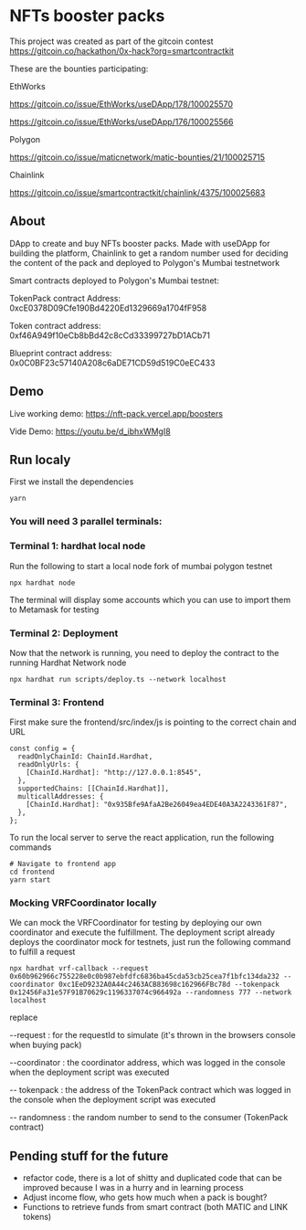 # NFTs booster packs

This project was created as part of the gitcoin contest https://gitcoin.co/hackathon/0x-hack?org=smartcontractkit

These are the bounties participating:

EthWorks

https://gitcoin.co/issue/EthWorks/useDApp/178/100025570

https://gitcoin.co/issue/EthWorks/useDApp/176/100025566

Polygon

https://gitcoin.co/issue/maticnetwork/matic-bounties/21/100025715

Chainlink

https://gitcoin.co/issue/smartcontractkit/chainlink/4375/100025683

## About

DApp to create and buy NFTs booster packs. Made with useDApp for building the platform, Chainlink to get a random number used for deciding the content of the pack and deployed to Polygon's Mumbai testnetwork

Smart contracts deployed to Polygon's Mumbai testnet:

TokenPack contract Address: 0xcE0378D09Cfe190Bd4220Ed1329669a1704fF958

Token contract address: 0xf46A949f10eCb8bBd42c8cCd33399727bD1ACb71

Blueprint contract address: 0x0C0BF23c57140A208c6aDE71CD59d519C0eEC433

## Demo

Live working demo:
https://nft-pack.vercel.app/boosters

Vide Demo:
https://youtu.be/d_ibhxWMgI8

## Run localy

First we install the dependencies

```
yarn
```

### You will need 3 parallel terminals:

### Terminal 1: hardhat local node

Run the following to start a local node fork of mumbai polygon testnet

```
npx hardhat node
```

The terminal will display some accounts which you can use to import them to Metamask for testing

### Terminal 2: Deployment

Now that the network is running, you need to deploy the contract to the running Hardhat Network node

```
npx hardhat run scripts/deploy.ts --network localhost
```

### Terminal 3: Frontend

First make sure the frontend/src/index/js is pointing to the correct chain and URL

```
const config = {
  readOnlyChainId: ChainId.Hardhat,
  readOnlyUrls: {
    [ChainId.Hardhat]: "http://127.0.0.1:8545",
  },
  supportedChains: [[ChainId.Hardhat]],
  multicallAddresses: {
    [ChainId.Hardhat]: "0x935Bfe9AfaA2Be26049ea4EDE40A3A2243361F87",
  },
};
```

To run the local server to serve the react application, run the following commands

```
# Navigate to frontend app
cd frontend
yarn start
```

### Mocking VRFCoordinator locally

We can mock the VRFCoordinator for testing by deploying our own coordinator and execute the fulfillment. The deployment script already deploys the coordinator mock for testnets, just run the following command to fulfill a request

```
npx hardhat vrf-callback --request 0x60b962966c755228e0c0b987ebfdfc6836ba45cda53cb25cea7f1bfc134da232 --coordinator 0xc1EeD9232A0A44c2463ACB83698c162966FBc78d --tokenpack 0x12456Fa31e57F91B70629c1196337074c966492a --randomness 777 --network localhost
```

replace

--request : for the requestId to simulate (it's thrown in the browsers console when buying pack)

--coordinator : the coordinator address, which was logged in the console when the deployment script was executed

-- tokenpack : the address of the TokenPack contract which was logged in the console when the deployment script was executed

-- randomness : the random number to send to the consumer (TokenPack contract)

## Pending stuff for the future

- refactor code, there is a lot of shitty and duplicated code that can be improved because I was in a hurry and in learning process
- Adjust income flow, who gets how much when a pack is bought?
- Functions to retrieve funds from smart contract (both MATIC and LINK tokens)
